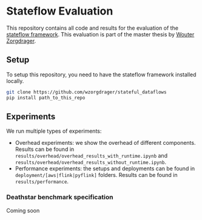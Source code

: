# Stateflow Evaluation
This repository contains all code and results for the evaluation of the [stateflow framework](https://github.com/wzorgdrager/stateful_dataflows).
This evaluation is part of the master thesis by [Wouter Zorgdrager](https://github.com/wzorgdrager).

## Setup
To setup this repository, you need to have the stateflow framework installed locally. 
```bash
git clone https://github.com/wzorgdrager/stateful_dataflows
pip install path_to_this_repo
```

## Experiments
We run multiple types of experiments:
- Overhead experiments: we show the overhead of different components. Results can be found in `results/overhead/overhead_results_with_runtime.ipynb` and `results/overhead/overhead_results_without_runtime.ipynb`.
- Performance experiments: the setups and deployments can be found in `deployment/[aws|flink|pyflink]` folders. Results can be found in `results/performance`. 

### Deathstar benchmark specification
Coming soon